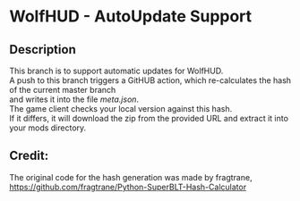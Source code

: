 # WolfHUD - AutoUpdate Support

## Description

This branch is to support automatic updates for WolfHUD.  
A push to this branch triggers a GitHUB action, which re-calculates the hash of the current master branch  
and writes it into the file _meta.json_.  
The game client checks your local version against this hash.  
If it differs, it will download the zip from the provided URL and extract it into your mods directory.  

## Credit:
The original code for the hash generation was made by fragtrane,  
https://github.com/fragtrane/Python-SuperBLT-Hash-Calculator

